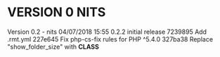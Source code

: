 
VERSION 0  NITS
===============

   Version 0.2 - nits
      04/07/2018 15:55  0.2.2  initial release
         7239895 Add .rmt.yml
         227e645 Fix php-cs-fix rules for PHP ^5.4.0
         327ba38 Replace "show_folder_size" with __CLASS__
